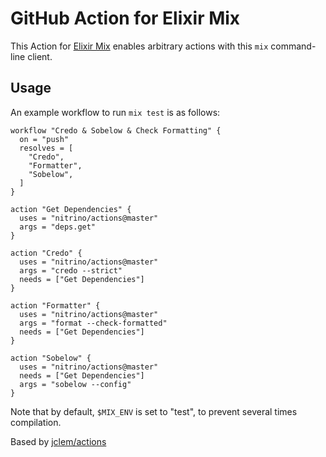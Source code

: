 # GitHub Action for Elixir Mix

This Action for [Elixir Mix](https://hexdocs.pm/mix/Mix.html) enables arbitrary actions with this `mix` command-line client.

## Usage

An example workflow to run `mix test` is as follows:

```hcl
workflow "Credo & Sobelow & Check Formatting" {
  on = "push"
  resolves = [
    "Credo",
    "Formatter",
    "Sobelow",
  ]
}

action "Get Dependencies" {
  uses = "nitrino/actions@master"
  args = "deps.get"
}

action "Credo" {
  uses = "nitrino/actions@master"
  args = "credo --strict"
  needs = ["Get Dependencies"]
}

action "Formatter" {
  uses = "nitrino/actions@master"
  args = "format --check-formatted"
  needs = ["Get Dependencies"]
}

action "Sobelow" {
  uses = "nitrino/actions@master"
  needs = ["Get Dependencies"]
  args = "sobelow --config"
}
```

Note that by default, `$MIX_ENV` is set to "test", to prevent several times compilation.

Based by [jclem/actions](https://github.com/jclem/actions)
